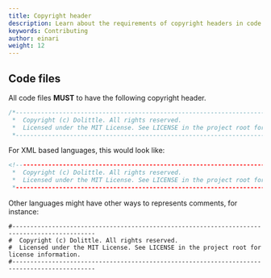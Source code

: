 ```yaml
---
title: Copyright header
description: Learn about the requirements of copyright headers in code files
keywords: Contributing
author: einari
weight: 12
---
```


## Code files

All code files **MUST** to have the following copyright header.

```csharp
/*---------------------------------------------------------------------------------------------
 *  Copyright (c) Dolittle. All rights reserved.
 *  Licensed under the MIT License. See LICENSE in the project root for license information.
 *--------------------------------------------------------------------------------------------*/
```

For XML based languages, this would look like:

```xml
<!---------------------------------------------------------------------------------------------
 *  Copyright (c) Dolittle. All rights reserved.
 *  Licensed under the MIT License. See LICENSE in the project root for license information.
 *--------------------------------------------------------------------------------------------->
```

Other languages might have other ways to represents comments, for instance:

```shell
#---------------------------------------------------------------------------------------------
#  Copyright (c) Dolittle. All rights reserved.
#  Licensed under the MIT License. See LICENSE in the project root for license information.
#---------------------------------------------------------------------------------------------
```
